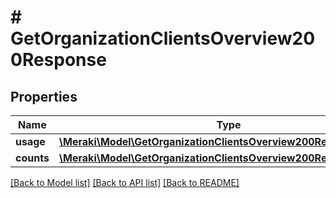 # # GetOrganizationClientsOverview200Response

## Properties

Name | Type | Description | Notes
------------ | ------------- | ------------- | -------------
**usage** | [**\Meraki\Model\GetOrganizationClientsOverview200ResponseUsage**](GetOrganizationClientsOverview200ResponseUsage.md) |  | [optional]
**counts** | [**\Meraki\Model\GetOrganizationClientsOverview200ResponseCounts**](GetOrganizationClientsOverview200ResponseCounts.md) |  | [optional]

[[Back to Model list]](../../README.md#models) [[Back to API list]](../../README.md#endpoints) [[Back to README]](../../README.md)
